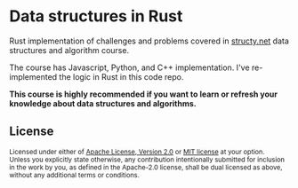 
# Data structures in Rust

Rust implementation of challenges and problems covered in
[structy.net](https://structy.net) data structures and
algorithm course.

The course has Javascript, Python, and C++ implementation.
I've re-implemented the logic in Rust in this code repo.

**This course is highly recommended if you want to learn or
refresh your knowledge about data structures and algorithms.**

## License

<sup>
Licensed under either of <a href="LICENSE-APACHE">Apache License, Version
2.0</a> or <a href="LICENSE-MIT">MIT license</a> at your option.
</sup>

<br>

<sub>
Unless you explicitly state otherwise, any contribution intentionally submitted
for inclusion in the work by you, as defined in the Apache-2.0 license, shall be
dual licensed as above, without any additional terms or conditions.
</sub>
